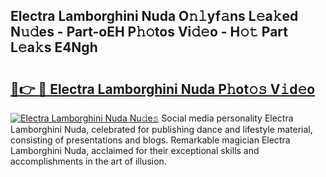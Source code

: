 ## Electra Lamborghini Nuda O𝚗𝚕yf𝚊ns L𝚎a𝚔ed N𝚞𝚍es - Part-oEH P𝚑𝚘tos Vi𝚍𝚎o - H𝚘𝚝 Part L𝚎a𝚔s E4Ngh

# <h2><a href="http://kf6evh0.oniu.top/?m=Electra+Lamborghini+Nuda">🔗👉 🔴 Electra Lamborghini Nuda P𝚑ot𝚘𝚜 V𝚒d𝚎o</a></h2>

[![Electra Lamborghini Nuda Nu𝚍e𝚜](https://i.imgur.com/0qMVB7G.gif)](http://kf6evh0.oniu.top/?m=Electra+Lamborghini+Nuda)
Social media personality Electra Lamborghini Nuda, celebrated for publishing dance and lifestyle material, consisting of presentations and blogs. Remarkable magician Electra Lamborghini Nuda, acclaimed for their exceptional skills and accomplishments in the art of illusion.  
